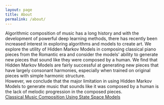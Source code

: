 ```yaml
---
layout: page
title: About
permalink: /about/
---
```


Algorithmic composition of music has a long history and with the development of powerful deep learning methods, 
there has recently been increased interest in exploring algorithms and models to create art.  We explore the utility of 
Hidden Markov Models in composing classical piano pieces from the Romantic era and consider the models' ability  to generate 
new pieces that sound like they were composed by a human.  We find that Hidden Markov Models are fairly successful at generating 
new pieces that have largely consonant harmonies, especially when trained on original pieces with simple harmonic structure.  
However, we conclude that the major limitation in using Hidden Markov Models to generate music that sounds like it was composed 
by a human is the lack of melodic progression in the composed pieces.  
[Classical Music Composition Using State Space Models](https://arxiv.org/abs/1708.03822)
